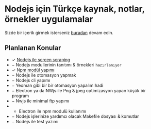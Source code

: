 # Nodejs için Türkçe kaynak, notlar, örnekler uygulamalar


Sizde bir içerik girmek isterseniz [buradan](https://github.com/nodejs-dersleri/nodejs-dersleri-generator) devam edin. 

##  Planlanan Konular
* ✓ [Nodejs ile screen scraping](http://nodejs-dersleri.github.io/articles/nodejs-ile-screen-scraping/) 
* − Nodejs modullerinin tanıtımı & örnekleri `hazırlanıyor`
* ✓ [Npm modül yapımı](http://nodejs-dersleri.github.io/articles/npm-modul-yapimi-1/)
* − Nodejs ile otomasyon yapmak
* − Nodejs cli yapımı 
* − Yeoman gibi bir bir otomasyon yapalım hadi
* − Electron ya da NWjs ile Png & jpeg optimizasyon yapan küşük bir program
* − Nwjs ile minimal ftp yapımı
* - Electron ile npm modulü kullanımı
* − Nodejs işlerinize yardımcı olacak Makefile dosyası & komutlar
* − Nodejs ile test yazımı

